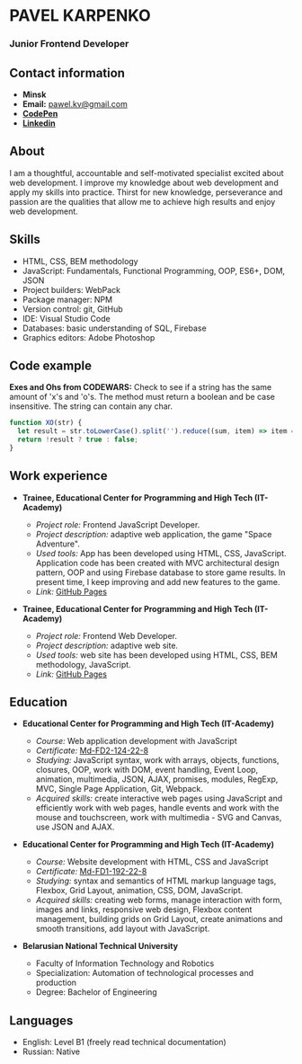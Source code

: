 # PAVEL KARPENKO

### Junior Frontend Developer


## Contact information
* __Minsk__
* __Email:__ pawel.kv@gmail.com
* [__CodePen__](https://codepen.io/paww118822)
* [__Linkedin__](https://www.linkedin.com/in/pavel-karpenko-74a79625a)


## About
I am a thoughtful, accountable and self-motivated specialist excited about web development.
I improve my knowledge about web development and apply my skills into practice.
Thirst for new knowledge, perseverance and passion are the qualities that allow me to achieve high results and enjoy web development.


## Skills
* HTML, CSS, BEM methodology
* JavaScript: Fundamentals, Functional Programming, OOP, ES6+, DOM, JSON
* Project builders: WebPack
* Package manager: NPM
* Version control: git, GitHub
* IDE: Visual Studio Code
* Databases: basic understanding of SQL, Firebase
* Graphics editors: Adobe Photoshop


## Code example
__Exes and Ohs from CODEWARS:__ Check to see if a string has the same amount of 'x's and 'o's. The method must return a boolean and be case insensitive. The string can contain any char.

```javascript
function XO(str) {
  let result = str.toLowerCase().split('').reduce((sum, item) => item === 'x' ? ++sum : item === 'o' ? --sum : sum, 0);
  return !result ? true : false;
}
```

## Work experience
* __Trainee, Educational Center for Programming and High Tech (IT-Academy)__
    * _Project role:_ Frontend JavaScript Developer.
    * _Project description:_  adaptive web application, the game "Space Adventure".
    * _Used tools:_ App has been developed using HTML, CSS, JavaScript. Application code has been created with MVC architectural design pattern, OOP and using Firebase database to store game results. In present time, I keep improving and add new features to the game.
    * _Link:_ [GitHub Pages](https://pavel-kv.github.io/spaceadventure/)

* __Trainee, Educational Center for Programming and High Tech (IT-Academy)__
    * _Project role:_ Frontend Web Developer.
    * _Project description:_  adaptive web site.
    * _Used tools:_ web site has been developed using HTML, CSS, BEM methodology, JavaScript.
    * _Link:_ [GitHub Pages](https://pavel-kv.github.io/mariavilla/)


## Education
* __Educational Center for Programming and High Tech (IT-Academy)__
    * _Course:_ Web application development with JavaScript
    * _Certificate:_ [Md-FD2-124-22-8](https://drive.google.com/file/d/1UNS_4okVh0TfuzXhjkCLrRqSwN7Qac9y/view?usp=share_link)
    * _Studying:_ JavaScript syntax, work with arrays, objects, functions, closures, OOP, work with DOM, event handling, Event Loop, animation, multimedia, JSON, AJAX, promises, modules, RegExp, MVC, Single Page Application, Git, Webpack.
    * _Acquired skills:_ create interactive web pages using JavaScript and efficiently work with web pages, handle events and work with the mouse and touchscreen, work with multimedia - SVG and Canvas, use JSON and AJAX.

* __Educational Center for Programming and High Tech (IT-Academy)__
    * _Course:_ Website development with HTML, CSS and JavaScript
    * _Certificate:_ [Md-FD1-192-22-8](https://drive.google.com/file/d/1LwYTqsOtYpKawRk06alhEvdEyVxDpvy5/view?usp=share_link)
    * _Studying:_ syntax and semantics of HTML markup language tags, Flexbox, Grid Layout, animation, CSS, DOM, JavaScript.
    * _Acquired skills:_ creating web forms, manage interaction with form, images and links, responsive web design, Flexbox content management, building grids on Grid Layout, create animations and smooth transitions, add layout with JavaScript.

* __Belarusian National Technical University__
    * Faculty of Information Technology and Robotics
    * Specialization: Automation of technological processes and production
    * Degree: Bachelor of Engineering

## Languages
* English: Level B1 (freely read technical documentation)
* Russian: Native

